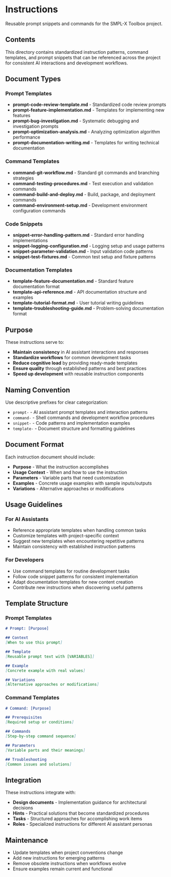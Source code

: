 # Instructions

Reusable prompt snippets and commands for the SMPL-X Toolbox project.

## Contents

This directory contains standardized instruction patterns, command templates, and prompt snippets that can be referenced across the project for consistent AI interactions and development workflows.

## Document Types

### Prompt Templates
- **prompt-code-review-template.md** - Standardized code review prompts
- **prompt-feature-implementation.md** - Templates for implementing new features
- **prompt-bug-investigation.md** - Systematic debugging and investigation prompts
- **prompt-optimization-analysis.md** - Analyzing optimization algorithm performance
- **prompt-documentation-writing.md** - Templates for writing technical documentation

### Command Templates
- **command-git-workflow.md** - Standard git commands and branching strategies
- **command-testing-procedures.md** - Test execution and validation commands
- **command-build-and-deploy.md** - Build, package, and deployment commands
- **command-environment-setup.md** - Development environment configuration commands

### Code Snippets
- **snippet-error-handling-pattern.md** - Standard error handling implementations
- **snippet-logging-configuration.md** - Logging setup and usage patterns
- **snippet-parameter-validation.md** - Input validation code patterns
- **snippet-test-fixtures.md** - Common test setup and fixture patterns

### Documentation Templates
- **template-feature-documentation.md** - Standard feature documentation format
- **template-api-reference.md** - API documentation structure and examples
- **template-tutorial-format.md** - User tutorial writing guidelines
- **template-troubleshooting-guide.md** - Problem-solving documentation format

## Purpose

These instructions serve to:
- **Maintain consistency** in AI assistant interactions and responses
- **Standardize workflows** for common development tasks
- **Reduce cognitive load** by providing ready-made templates
- **Ensure quality** through established patterns and best practices
- **Speed up development** with reusable instruction components

## Naming Convention

Use descriptive prefixes for clear categorization:
- `prompt-` - AI assistant prompt templates and interaction patterns
- `command-` - Shell commands and development workflow procedures
- `snippet-` - Code patterns and implementation examples
- `template-` - Document structure and formatting guidelines

## Document Format

Each instruction document should include:
- **Purpose** - What the instruction accomplishes
- **Usage Context** - When and how to use the instruction
- **Parameters** - Variable parts that need customization
- **Examples** - Concrete usage examples with sample inputs/outputs
- **Variations** - Alternative approaches or modifications

## Usage Guidelines

### For AI Assistants
- Reference appropriate templates when handling common tasks
- Customize templates with project-specific context
- Suggest new templates when encountering repetitive patterns
- Maintain consistency with established instruction patterns

### For Developers
- Use command templates for routine development tasks
- Follow code snippet patterns for consistent implementation
- Adapt documentation templates for new content creation
- Contribute new instructions when discovering useful patterns

## Template Structure

### Prompt Templates
```markdown
# Prompt: [Purpose]

## Context
[When to use this prompt]

## Template
[Reusable prompt text with [VARIABLES]]

## Example
[Concrete example with real values]

## Variations
[Alternative approaches or modifications]
```

### Command Templates
```markdown
# Command: [Purpose]

## Prerequisites
[Required setup or conditions]

## Commands
[Step-by-step command sequence]

## Parameters
[Variable parts and their meanings]

## Troubleshooting
[Common issues and solutions]
```

## Integration

These instructions integrate with:
- **Design documents** - Implementation guidance for architectural decisions
- **Hints** - Practical solutions that become standardized procedures
- **Tasks** - Structured approaches for accomplishing work items
- **Roles** - Specialized instructions for different AI assistant personas

## Maintenance

- Update templates when project conventions change
- Add new instructions for emerging patterns
- Remove obsolete instructions when workflows evolve
- Ensure examples remain current and functional
